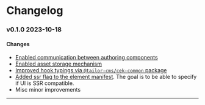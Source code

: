 # Changelog

### v0.1.0 2023-10-18

#### Changes
- [Enabled communication between authoring components](https://tailor-cms.github.io/xt/edit-package.html#communication-between-components)
- [Enabled asset storage mechanism](https://tailor-cms.github.io/xt/file-storage.html)
- [Improved hook typings via `@tailor-cms/cek-common` package](https://github.com/tailor-cms/tce-template/pull/5/files#diff-8e6dfbbfb522575fe7c568c2de518bf9de351de83c9dbb48eaa865cd54450eb3R6)
- [Added ssr flag to the element manifest](https://github.com/tailor-cms/tce-template/pull/5/files#diff-c248ce0c077134efe1982e29743139541a2d28d6ace0e3f6e5a50cf09f1beaafR33).
  The goal is to be able to specify if UI is SSR compatible.
- Misc minor improvements

---
